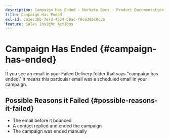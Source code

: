 ```yaml
---
description: Campaign Has Ended - Marketo Docs - Product Documentation
title: Campaign Has Ended
exl-id: ca1ec3bb-7e7d-4524-b8ac-f0ce386c0c36
feature: Sales Insight Actions
---
```

# Campaign Has Ended {#campaign-has-ended}

If you see an email in your Failed Delivery folder that says "campaign has ended," it means this particular email was a scheduled email in your campaign.

## Possible Reasons it Failed {#possible-reasons-it-failed}

* The email before it bounced
* A contact replied and ended the campaign
* The campaign was ended manually
